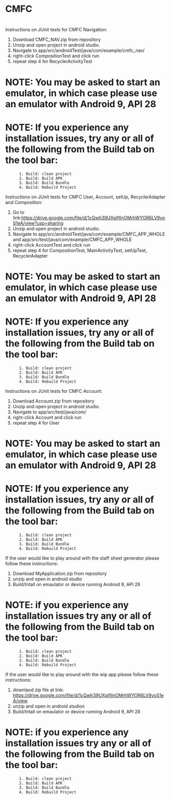 # CMFC
#

Instructions on JUnit tests for CMFC Navigation:
  1. Download CMFC_NAV.zip from repository
  2. Unzip and open project in android studio.
  3. Navigate to app/src/androidTest/java/com/example/cmfc_nav/
  4. right-click CompositionTest and click run
  5. repeat step 4 for RecyclerActivityTest  
  
  # NOTE: You may be asked to start an emulator, in which case please use an emulator with Android 9, API 28
  # NOTE: If you experience any installation issues, try any or all of the following from the Build tab on the tool bar:
          1. Build: clean project
          2. Build: Build APK
          3. Build: Build Bundle
          4. Build: Rebuild Project
          
  Instructions on JUnit tests for CMFC User, Account, setUp, RecyclerAdapter and Composition:
  1. Go to link:https://drive.google.com/file/d/1cQwh39UXgjfIInOMrhWYOR6LV9voS1eA/view?usp=sharing
  2. Unzip and open project in android studio.
  3. Navigate to app/src/androidTest/java/com/example/CMFC_APP_WHOLE and app/src/test/java/com/example/CMFC_APP_WHOLE
  4. right-click AccountTest and click run
  5. repeat step 4 for CompositionTest, MainActivityTest, setUpTest, RecyclerAdapter  
  
  # NOTE: You may be asked to start an emulator, in which case please use an emulator with Android 9, API 28
  # NOTE: If you experience any installation issues, try any or all of the following from the Build tab on the tool bar:
          1. Build: clean project
          2. Build: Build APK
          3. Build: Build Bundle
          4. Build: Rebuild Project

 
 
 Instructions on JUnit tests for CMFC Account:
  1. Download Account.zip from repository
  2. Unzip and open project in android studio.
  3. Navigate to app/src/test/java/com/
  4. right-click Account and click run
  5. repeat step 4 for User
  
  # NOTE: You may be asked to start an emulator, in which case please use an emulator with Android 9, API 28
  # NOTE: If you experience any installation issues, try any or all of the following from the Build tab on the tool bar:
          1. Build: clean project
          2. Build: Build APK
          3. Build: Build Bundle
          4. Build: Rebuild Project



If the user would like to play around with the staff sheet generator please follow these instructions:

1. Download MyApplication.zip from repository
2. unzip and open in android studio 
3. Build/Intall on emaulator or device running Android 9, API 28
# NOTE: if you experience any installation issues try any or all of the following from the Build tab on the tool bar:
          1. Build: clean project
          2. Build: Build APK
          3. Build: Build Bundle
          4. Build: Rebuild Project
  
 If the user would like to play around with the wip app please follow these instructions:
  1. downlaod zip file at link: https://drive.google.com/file/d/1cQwh39UXgjfIInOMrhWYOR6LV9voS1eA/view
  2. unzip and open in android studion
  3. Build/Intall on emaulator or device running Android 9, API 28
  # NOTE: if you experience any installation issues try any or all of the following from the Build tab on the tool bar:
          1. Build: clean project
          2. Build: Build APK
          3. Build: Build Bundle
          4. Build: Rebuild Project
